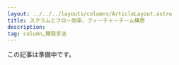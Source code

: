 ```yaml
---
layout: ../../../layouts/columns/ArticleLayout.astro
title: スクラムとフロー効率、フィーチャーチーム構想
description:
tag: column,開発手法
---
```


この記事は準備中です。
